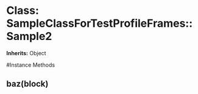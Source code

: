 # Class: SampleClassForTestProfileFrames::Sample2
**Inherits:** Object
    




#Instance Methods
## baz(block) [](#method-i-baz)


